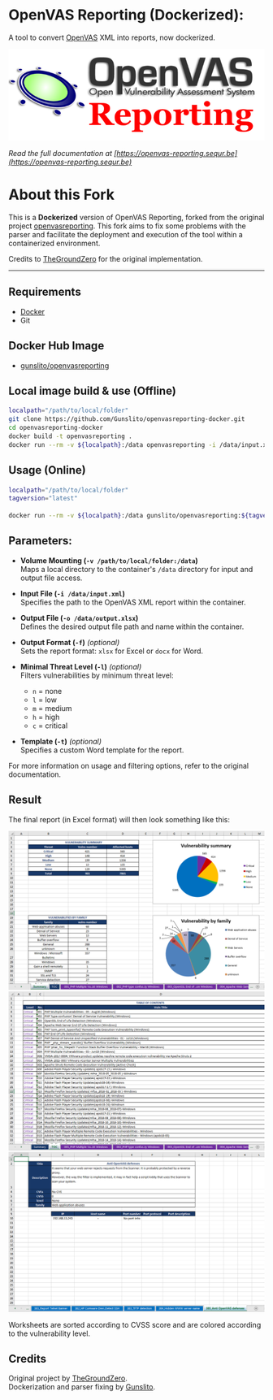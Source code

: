 # OpenVAS Reporting (Dockerized):  

A tool to convert [OpenVAS](http://www.openvas.org/) XML into reports, now dockerized.

![Report example screenshot](src/docs/_static/img/OpenVASreporting.png?raw=true)

*Read the full documentation at [https://openvas-reporting.sequr.be](https://openvas-reporting.sequr.be)*

# About this Fork

This is a **Dockerized** version of OpenVAS Reporting, forked from the original project [openvasreporting](https://github.com/TheGroundZero/openvasreporting). This fork aims to fix some problems with the parser and facilitate the deployment and execution of the tool within a containerized environment.

Credits to [TheGroundZero](https://github.com/TheGroundZero) for the original implementation.

---

## Requirements

 - [Docker](https://www.docker.com/)
 - Git

## Docker Hub Image
 - [gunslito/openvasreporting](https://hub.docker.com/r/gunslito/openvasreporting)

## Local image build & use (Offline)

```bash
localpath="/path/to/local/folder"
git clone https://github.com/Gunslito/openvasreporting-docker.git
cd openvasreporting-docker
docker build -t openvasreporting .
docker run --rm -v ${localpath}:/data openvasreporting -i /data/input.xml -o /data/output.xlsx
```

## Usage (Online)

```bash
localpath="/path/to/local/folder"
tagversion="latest"

docker run --rm -v ${localpath}:/data gunslito/openvasreporting:${tagversion} -i /data/input.xml -o /data/output.xlsx
```

## Parameters:

- **Volume Mounting (`-v /path/to/local/folder:/data`)**  
  Maps a local directory to the container's `/data` directory for input and output file access.

- **Input File (`-i /data/input.xml`)**  
  Specifies the path to the OpenVAS XML report within the container.

- **Output File (`-o /data/output.xlsx`)**  
  Defines the desired output file path and name within the container.

- **Output Format (`-f`)** *(optional)*  
  Sets the report format: `xlsx` for Excel or `docx` for Word.

- **Minimal Threat Level (`-l`)** *(optional)*  
  Filters vulnerabilities by minimum threat level:  
  - `n` = none  
  - `l` = low  
  - `m` = medium  
  - `h` = high  
  - `c` = critical  

- **Template (`-t`)** *(optional)*  
  Specifies a custom Word template for the report.

For more information on usage and filtering options, refer to the original documentation.

## Result

The final report (in Excel format) will then look something like this:

![Report example screenshot - Summary](src/docs/_static/img/screenshot-report.png?raw=true)
![Report example screenshot - ToC](src/docs/_static/img/screenshot-report1.png?raw=true)
![Report example screenshot - Vuln desc](src/docs/_static/img/screenshot-report2.png?raw=true)

Worksheets are sorted according to CVSS score and are colored according to the vulnerability level.

## Credits

Original project by [TheGroundZero](https://github.com/TheGroundZero/openvasreporting).  
Dockerization and parser fixing by [Gunslito](https://github.com/Gunslito).
